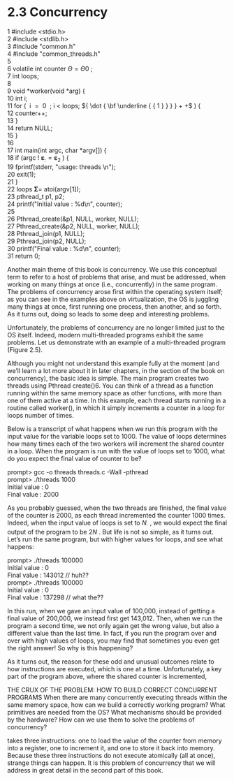 # 2.3 Concurrency  

1 #include <stdio.h>   
2 #include <stdlib.h>   
3 #include "common.h"   
4 #include "common_threads.h"   
5   
6 volatile int counter $\mathit { \Theta } = \mathit { \Theta } 0$ ;   
7 int loops;   
8   
9 void \*worker(void \*arg) {   
10 int i;   
11 for ( $\mathrm { ~ i ~ } = \mathrm { ~ 0 ~ }$ ; i < loops; ${ \dot { \bf \underline { { 1 } } } } + +$ ) {   
12 counter++;   
13 }   
14 return NULL;   
15 }   
16   
17 int main(int argc, char \*argv[]) {   
18 if (argc ! $\mathbf { \varepsilon } _ { : } = \mathbf { \varepsilon } _ { 2 }$ ) {   
19 fprintf(stderr, "usage: threads <value>\n");   
20 exit(1);   
21 }   
22 loops $\mathbf { \Sigma } =$ atoi(argv[1]);   
23 pthread_t p1, p2;   
24 printf("Initial value : %d\n", counter);   
25   
26 Pthread_create(&p1, NULL, worker, NULL);   
27 Pthread_create(&p2, NULL, worker, NULL);   
28 Pthread_join(p1, NULL);   
29 Pthread_join(p2, NULL);   
30 printf("Final value : %d\n", counter);   
31 return 0;  

Another main theme of this book is concurrency. We use this conceptual term to refer to a host of problems that arise, and must be addressed, when working on many things at once (i.e., concurrently) in the same program. The problems of concurrency arose first within the operating system itself; as you can see in the examples above on virtualization, the OS is juggling many things at once, first running one process, then another, and so forth. As it turns out, doing so leads to some deep and interesting problems.  

Unfortunately, the problems of concurrency are no longer limited just to the OS itself. Indeed, modern multi-threaded programs exhibit the same problems. Let us demonstrate with an example of a multi-threaded program (Figure 2.5).  

Although you might not understand this example fully at the moment (and we’ll learn a lot more about it in later chapters, in the section of the book on concurrency), the basic idea is simple. The main program creates two threads using Pthread create()6. You can think of a thread as a function running within the same memory space as other functions, with more than one of them active at a time. In this example, each thread starts running in a routine called worker(), in which it simply increments a counter in a loop for loops number of times.  

Below is a transcript of what happens when we run this program with the input value for the variable loops set to 1000. The value of loops determines how many times each of the two workers will increment the shared counter in a loop. When the program is run with the value of loops set to 1000, what do you expect the final value of counter to be?  

prompt> gcc -o threads threads.c -Wall -pthread   
prompt> ./threads 1000   
Initial value : 0   
Final value : 2000  

As you probably guessed, when the two threads are finished, the final value of the counter is 2000, as each thread incremented the counter 1000 times. Indeed, when the input value of loops is set to $N _ { \cdot }$ , we would expect the final output of the program to be $2 N$ . But life is not so simple, as it turns out. Let’s run the same program, but with higher values for loops, and see what happens:  

prompt> ./threads 100000   
Initial value : 0   
Final value : 143012 // huh??   
prompt> ./threads 100000   
Initial value : 0   
Final value : 137298 // what the??  

In this run, when we gave an input value of 100,000, instead of getting a final value of 200,000, we instead first get 143,012. Then, when we run the program a second time, we not only again get the wrong value, but also a different value than the last time. In fact, if you run the program over and over with high values of loops, you may find that sometimes you even get the right answer! So why is this happening?  

As it turns out, the reason for these odd and unusual outcomes relate to how instructions are executed, which is one at a time. Unfortunately, a key part of the program above, where the shared counter is incremented,  

THE CRUX OF THE PROBLEM: HOW TO BUILD CORRECT CONCURRENT PROGRAMS When there are many concurrently executing threads within the same memory space, how can we build a correctly working program? What primitives are needed from the OS? What mechanisms should be provided by the hardware? How can we use them to solve the problems of concurrency?  

takes three instructions: one to load the value of the counter from memory into a register, one to increment it, and one to store it back into memory. Because these three instructions do not execute atomically (all at once), strange things can happen. It is this problem of concurrency that we will address in great detail in the second part of this book.  

